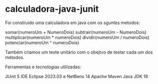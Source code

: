 # calculadora-java-junit
Foi construido uma calculadora em java com os sguntes metodos:

somar(numeroUm + NumeroDois) subtrair(numeroUm - NumeroDois) multiplicar(numeroUm * numeroDois) dividir(numeroUm / numeroDois) potenciar(numeroUm ^ numeroDois)

Também criamos um teste unitário com o obejtvo de testar cada um dos métodos.

Ferramentas e tecnologias utilizadas:

JUnit 5
IDE Eclipse 2023.03 e NetBens 14
Apache Maven
Java JDK 18
